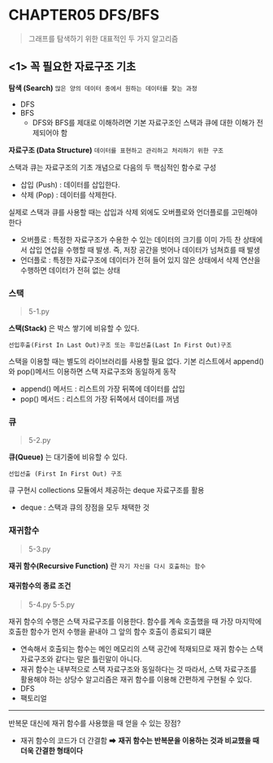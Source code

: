 # CHAPTER05 DFS/BFS
> 그래프를 탐색하기 위한 대표적인 두 가지 알고리즘

## <1> 꼭 필요한 자료구조 기초
**탐색 (Search)** ```많은 양의 데이터 중에서 원하는 데이터를 찾는 과정```
- DFS
- BFS
  - DFS와 BFS를 제대로 이해하려면 기본 자료구조인 스택과 큐에 대한 이해가 전제되어야 함

**자료구조 (Data Structure)** ```데이터를 표현하고 관리하고 처리하기 위한 구조```

스택과 큐는 자료구조의 기초 개념으로 다음의 두 핵심적인 함수로 구성
- 삽입 (Push) : 데이터를 삽입한다.
- 삭제 (Pop) : 데이터를 삭제한다.

실제로 스택과 큐를 사용할 때는 삽입과 삭제 외에도 오버플로와 언더플로를 고민해야 한다
- 오버플로 : 특정한 자료구조가 수용한 수 있는 데이터의 크기를 이미 가득 찬 상태에서 삽입 연삽을 수행할 때 발생. 즉, 저장 공간을 벗어나 데이터가 넘쳐흐를 때 발생
- 언더플로 : 특정한 자료구조에 데이터가 전혀 들어 있지 않은 상태에서 삭제 연산을 수행하면 데이터가 전혀 없는 상태

### 스택
> 5-1.py

**스택(Stack)** 은 박스 쌓기에 비유할 수 있다.

```선입후출(First In Last Out)구조 또는 후입선출(Last In First Out)구조```

스택을 이용할 때는 별도의 라이브러리를 사용할 필요 없다. 기본 리스트에서 append()와 pop()메서드 이용하면 스택 자료구조와 동일하게 동작
- append() 메서드 : 리스트의 가장 뒤쪽에 데이터를 삽입
- pop() 메서드 : 리스트의 가장 뒤쪽에서 데이터를 꺼냄

### 큐
> 5-2.py

**큐(Queue)** 는 대기줄에 비유할 수 있다.

```선입선출 (First In First Out) 구조```

큐 구현시 collections 모듈에서 제공하는 deque 자료구조를 활용
- deque : 스택과 큐의 장점을 모두 채택한 것

### 재귀함수
> 5-3.py

**재귀 함수(Recursive Function)** 란 ```자기 자신을 다시 호출하는 함수```

#### 재귀함수의 종료 조건
> 5-4.py
> 5-5.py

재귀 함수의 수행은 스택 자료구조를 이용한다. 함수를 계속 호출했을 때 가장 마지막에 호출한 함수가 먼저 수행을 끝내야 그 앞의 함수 호출이 종료되기 떄문
- 연속해서 호출되는 함수는 메인 메모리의 스택 공간에 적재되므로 재귀 함수는 스택 자료구조와 같다는 말은 틀린말이 아니다.
- 재귀 함수는 내부적으로 스택 자료구조와 동일하다는 것
따라서, 스택 자료구조를 활용해야 하는 상당수 알고리즘은 재귀 함수를 이용해 간편하게 구현될 수 있다.
- DFS
- 팩토리얼

-----------------------------------------------------------------
반복문 대신에 재귀 함수를 사용했을 때 얻을 수 있는 장점?
- 재귀 함수의 코드가 더 간결함 ➡ **재귀 함수는 반복문을 이용하는 것과 비교했을 때 더욱 간결한 형태이다**























